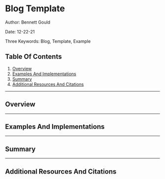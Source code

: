 # Blog Template

Author: Bennett Gould

Date: 12-22-21

Three Keywords: Blog, Template, Example

## Table Of Contents

1. [Overview](#overview)
2. [Examples And Implementations](#examples-and-implementations)
3. [Summary](#summary)
4. [Additional Resources And Citations](#additional-resources-and-citations)

---

## Overview

---

## Examples And Implementations

---

## Summary

---

## Additional Resources And Citations
